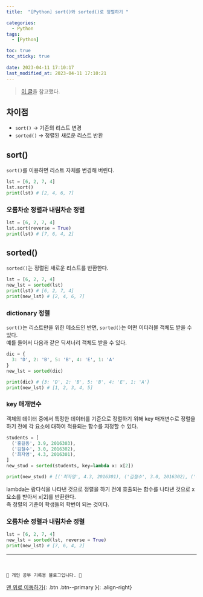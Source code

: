 ```yaml
---
title:  "[Python] sort()와 sorted()로 정렬하기 "

categories:
  - Python
tags:
  - [Python]

toc: true
toc_sticky: true
 
date: 2023-04-11 17:10:17
last_modified_at: 2023-04-11 17:10:21
---
```


> [이 글](https://cigiko.cafe24.com/python-%EC%A0%95%EB%A0%AC%ED%95%98%EA%B8%B0-sort%EC%99%80-sorted/)을 참고했다.

## 차이점

- `sort()` -> 기존의 리스트 변경
- `sorted()` -> 정렬된 새로운 리스트 반환

## sort()
`sort()`를 이용하면 리스트 자체를 변경해 버린다. 
```py
lst = [6, 2, 7, 4]
lst.sort()
print(lst) # [2, 4, 6, 7]
```

### 오름차순 정렬과 내림차순 정렬
```py
lst = [6, 2, 7, 4]
lst.sort(reverse = True)
print(lst) # [7, 6, 4, 2]
```


## sorted()
`sorted()`는 정렬된 새로운 리스트를 반환한다.
```py
lst = [6, 2, 7, 4]
new_lst = sorted(lst)
print(lst) # [6, 2, 7, 4]
print(new_lst) # [2, 4, 6, 7]
```

### dictionary 정렬
`sort()`는 리스트만을 위한 메소드인 반면, `sorted()`는 어떤 이터러블 객체도 받을 수 있다. <br>
예를 들어서 다음과 같은 딕셔너리 객체도 받을 수 있다.
```py
dic = {
  3: 'D', 2: 'B', 5: 'B', 4: 'E', 1: 'A'
}
new_lst = sorted(dic)

print(dic) # {3: 'D', 2: 'B', 5: 'B', 4: 'E', 1: 'A'}
print(new_lst) # [1, 2, 3, 4, 5]
```

### key 매개변수
객체의 데이터 중에서 특정한 데이터를 기준으로 정렬하기 위해 key 매개변수로 정렬을 하기 전에 각 요소에 대하여 적용되는 함수를 지정할 수 있다.
```py
students = [
  ('홍길동', 3.9, 2016303),
  ('김철수', 3.0, 2016302),
  ('최자영', 4.3, 2016301),
]
new_stud = sorted(students, key=lambda x: x[2])

print(new_stud) # [('최자영', 4.3, 2016301), ('김철수', 3.0, 2016302), ('홍길동', 3.9, 2016303)]
```
lambda는 람다식을 나타낸 것으로 정렬을 하기 전에 호출되는 함수를 나타낸 것으로 x 요소를 받아서 x[2]를 반환한다. <br>
즉 정렬의 기준이 학생들의 학번이 되는 것이다.

### 오름차순 정렬과 내림차순 정렬
```py
lst = [6, 2, 7, 4]
new_lst = sorted(lst, reverse = True)
print(new_lst) # [7, 6, 4, 2]
```







***
<br>

    💛 개인 공부 기록용 블로그입니다. 👻

[맨 위로 이동하기](#){: .btn .btn--primary }{: .align-right}